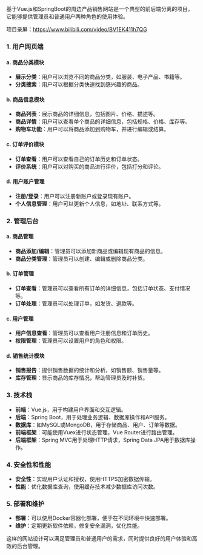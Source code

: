 ﻿基于Vue.js和SpringBoot的周边产品销售网站是一个典型的前后端分离的项目，它能够提供管理员和普通用户两种角色的使用体验。

项目录屏：https://www.bilibili.com/video/BV1EK411h7QG

### 1. **用户网页端**

#### a. **商品分类模块**

- **展示分类**：用户可以浏览不同的商品分类，如服装、电子产品、书籍等。
- **分类搜索**：用户可以根据分类快速找到感兴趣的商品。

#### b. **商品信息模块**

- **商品列表**：展示商品的详细信息，包括图片、价格、描述等。
- **商品详情**：用户可以查看单个商品的详细信息，包括规格、价格、库存等。
- **购物车功能**：用户可以将商品添加到购物车，并进行编辑或结算。

#### c. **订单评价模块**

- **订单查看**：用户可以查看自己的订单历史和订单状态。
- **评价系统**：用户可以对购买的商品进行评价，包括打分和评论。

#### d. **用户账户管理**

- **注册/登录**：用户可以注册新账户或登录现有账户。
- **个人信息管理**：用户可以更新个人信息，如地址、联系方式等。

### 2. **管理后台**

#### a. **商品管理**

- **商品添加/编辑**：管理员可以添加新商品或编辑现有商品的信息。
- **商品分类管理**：管理员可以创建、编辑或删除商品分类。

#### b. **订单管理**

- **订单查看**：管理员可以查看所有订单的详细信息，包括订单状态、支付情况等。
- **订单处理**：管理员可以处理订单，如发货、退款等。

#### c. **用户管理**

- **用户信息查看**：管理员可以查看用户注册信息和订单历史。
- **权限管理**：管理员可以设置用户的角色和权限。

#### d. **销售统计模块**

- **销售报告**：提供销售数据的统计和分析，如销售额、销售量等。
- **库存管理**：显示商品的库存情况，帮助管理员及时补货。

### 3. **技术栈**

- **前端**：Vue.js，用于构建用户界面和交互逻辑。
- **后端**：Spring Boot，用于处理业务逻辑、数据库操作和API服务。
- **数据库**：如MySQL或MongoDB，用于存储商品、用户、订单等数据。
- **前端框架**：可能使用Vuex进行状态管理，Vue Router进行路由管理。
- **后端框架**：Spring MVC用于处理HTTP请求，Spring Data JPA用于数据库操作。

### 4. **安全性和性能**

- **安全性**：实现用户认证和授权，使用HTTPS加密数据传输。
- **性能**：优化数据库查询，使用缓存技术减少数据库访问次数。

### 5. **部署和维护**

- **部署**：可以使用Docker容器化部署，便于在不同环境中快速部署。
- **维护**：定期更新软件依赖，修复安全漏洞，优化性能。

这样的网站设计可以满足管理员和普通用户的需求，同时提供良好的用户体验和高效的后台管理。